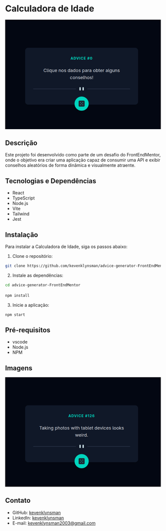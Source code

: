 # Calculadora de Idade

![Imagem](./src/images/imagem02.png)

## Descrição

Este projeto foi desenvolvido como parte de um desafio do FrontEndMentor, onde o objetivo era criar uma aplicação capaz de consumir uma API e exibir conselhos aleatórios de forma dinâmica e visualmente atraente.


## Tecnologias e Dependências

- React
- TypeScript
- Node.js
- Vite
- Tailwind
- Jest

## Instalação

Para instalar a Calculadora de Idade, siga os passos abaixo:

1. Clone o repositório:

```bash
git clone https://github.com/kevenklynsman/advice-generator-FrontEndMentor.git
```

2. Instale as dependências:

```bash
cd advice-generator-FrontEndMentor

npm install
```

3. Inicie a aplicação:

```bash
npm start
```     

## Pré-requisitos

- vscode
- Node.js
- NPM

## Imagens

![Imagem](./src/images/imagem01.png)

## Contato 

- GitHub: [kevenklynsman](https://github.com/kevenklynsman)
- LinkedIn: [kevenklynsman](https://www.linkedin.com/in/kevenklynsman/)
- E-mail: [kevenklynsman2003@gmail.com](mailto:kevenklynsman2003@gmailcom)